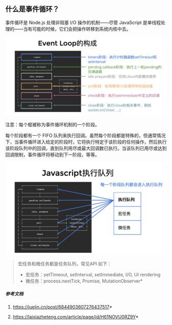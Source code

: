 ## 什么是事件循环？

事件循环是 Node.js 处理非阻塞 I/O 操作的机制——尽管 JavaScript 是单线程处理的——当有可能的时候，它们会把操作转移到系统内核中去。

![image-20201126174121173](../images/event-loop.png)

注意：每个框被称为事件循环机制的一个阶段。

每个阶段都有一个 FIFO 队列来执行回调。虽然每个阶段都是特殊的，但通常情况下，当事件循环进入给定的阶段时，它将执行特定于该阶段的任何操作，然后执行该阶段队列中的回调，直到队列用尽或最大回调数已执行。当该队列已用尽或达到回调限制，事件循环将移动到下一阶段，等等。

![](../images/event-loop2.png)



>  宏任务和微任务都是任务队列，常见API 如下：
>
> + 宏任务：setTimeout, setInterval, setImmediate, I/O, UI rendering
> + 微任务：process.nextTick, Promise, MutationObserver*



##### 参考文档

1. https://juejin.cn/post/6844903607276437517*

2. https://laixiazheteng.com/article/page/id/H61NOVU0RZ9Y*